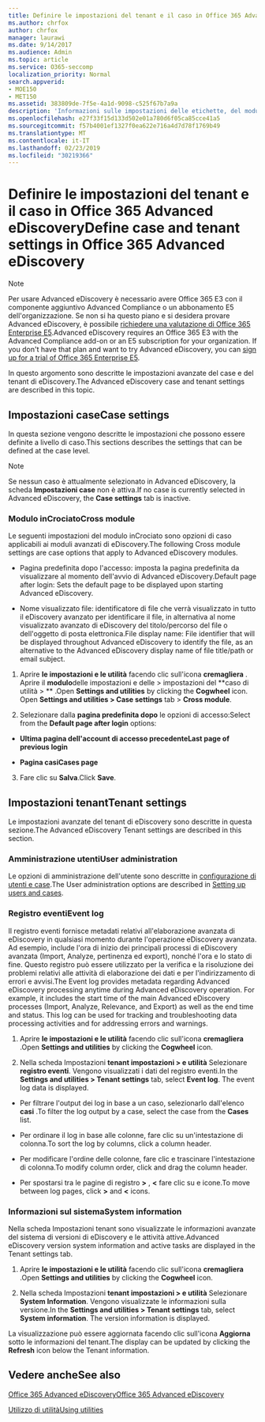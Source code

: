 ```yaml
---
title: Definire le impostazioni del tenant e il caso in Office 365 Advanced eDiscovery
ms.author: chrfox
author: chrfox
manager: laurawi
ms.date: 9/14/2017
ms.audience: Admin
ms.topic: article
ms.service: O365-seccomp
localization_priority: Normal
search.appverid:
- MOE150
- MET150
ms.assetid: 383809de-7f5e-4a1d-9098-c525f67b7a9a
description: 'Informazioni sulle impostazioni delle etichette, del modulo incrociato e del tenant che è possibile definire a livello di caso in Office 365 Advanced eDiscovery.  '
ms.openlocfilehash: e27f33f15d133d502e01a780d6f05ca85cce41a5
ms.sourcegitcommit: f57b4001ef1327f0ea622e716a4d7d78f1769b49
ms.translationtype: MT
ms.contentlocale: it-IT
ms.lasthandoff: 02/23/2019
ms.locfileid: "30219366"
---
```

# <a name="define-case-and-tenant-settings-in-office-365-advanced-ediscovery"></a><span data-ttu-id="36b4e-103">Definire le impostazioni del tenant e il caso in Office 365 Advanced eDiscovery</span><span class="sxs-lookup"><span data-stu-id="36b4e-103">Define case and tenant settings in Office 365 Advanced eDiscovery</span></span>

> [!NOTE]
> <span data-ttu-id="36b4e-p101">Per usare Advanced eDiscovery è necessario avere Office 365 E3 con il componente aggiuntivo Advanced Compliance o un abbonamento E5 dell'organizzazione. Se non si ha questo piano e si desidera provare Advanced eDiscovery, è possibile [richiedere una valutazione di Office 365 Enterprise E5](https://go.microsoft.com/fwlink/p/?LinkID=698279).</span><span class="sxs-lookup"><span data-stu-id="36b4e-p101">Advanced eDiscovery requires an Office 365 E3 with the Advanced Compliance add-on or an E5 subscription for your organization. If you don't have that plan and want to try Advanced eDiscovery, you can [sign up for a trial of Office 365 Enterprise E5](https://go.microsoft.com/fwlink/p/?LinkID=698279).</span></span> 
  
<span data-ttu-id="36b4e-106">In questo argomento sono descritte le impostazioni avanzate del case e del tenant di eDiscovery.</span><span class="sxs-lookup"><span data-stu-id="36b4e-106">The Advanced eDiscovery case and tenant settings are described in this topic.</span></span>
  
## <a name="case-settings"></a><span data-ttu-id="36b4e-107">Impostazioni case</span><span class="sxs-lookup"><span data-stu-id="36b4e-107">Case settings</span></span>

<span data-ttu-id="36b4e-108">In questa sezione vengono descritte le impostazioni che possono essere definite a livello di caso.</span><span class="sxs-lookup"><span data-stu-id="36b4e-108">This sections describes the settings that can be defined at the case level.</span></span>
  
> [!NOTE]
> <span data-ttu-id="36b4e-109">Se nessun caso è attualmente selezionato in Advanced eDiscovery, la scheda **Impostazioni case** non è attiva.</span><span class="sxs-lookup"><span data-stu-id="36b4e-109">If no case is currently selected in Advanced eDiscovery, the **Case settings** tab is inactive.</span></span> 
  
### <a name="cross-module"></a><span data-ttu-id="36b4e-110">Modulo inCrociato</span><span class="sxs-lookup"><span data-stu-id="36b4e-110">Cross module</span></span>

<span data-ttu-id="36b4e-111">Le seguenti impostazioni del modulo inCrociato sono opzioni di caso applicabili ai moduli avanzati di eDiscovery.</span><span class="sxs-lookup"><span data-stu-id="36b4e-111">The following Cross module settings are case options that apply to Advanced eDiscovery modules.</span></span>
  
- <span data-ttu-id="36b4e-112">Pagina predefinita dopo l'accesso: imposta la pagina predefinita da visualizzare al momento dell'avvio di Advanced eDiscovery.</span><span class="sxs-lookup"><span data-stu-id="36b4e-112">Default page after login: Sets the default page to be displayed upon starting Advanced eDiscovery.</span></span>
    
- <span data-ttu-id="36b4e-113">Nome visualizzato file: identificatore di file che verrà visualizzato in tutto il eDiscovery avanzato per identificare il file, in alternativa al nome visualizzato avanzato di eDiscovery del titolo/percorso del file o dell'oggetto di posta elettronica.</span><span class="sxs-lookup"><span data-stu-id="36b4e-113">File display name: File identifier that will be displayed throughout Advanced eDiscovery to identify the file, as an alternative to the Advanced eDiscovery display name of file title/path or email subject.</span></span>
    
1. <span data-ttu-id="36b4e-p102">Aprire **le impostazioni e le utilità** facendo clic sull'icona **cremagliera** . Aprire il **modulo**delle impostazioni e delle \> impostazioni del \*\*caso di utilità \> \*\* .</span><span class="sxs-lookup"><span data-stu-id="36b4e-p102">Open **Settings and utilities** by clicking the **Cogwheel** icon. Open **Settings and utilities \> Case settings** tab \> **Cross module**.</span></span> 
    
2. <span data-ttu-id="36b4e-116">Selezionare dalla **pagina predefinita dopo** le opzioni di accesso:</span><span class="sxs-lookup"><span data-stu-id="36b4e-116">Select from the **Default page after login** options:</span></span> 
    
  - <span data-ttu-id="36b4e-117">**Ultima pagina dell'account di accesso precedente**</span><span class="sxs-lookup"><span data-stu-id="36b4e-117">**Last page of previous login**</span></span>
    
  - <span data-ttu-id="36b4e-118">**Pagina casi**</span><span class="sxs-lookup"><span data-stu-id="36b4e-118">**Cases page**</span></span>
    
3. <span data-ttu-id="36b4e-119">Fare clic su **Salva**.</span><span class="sxs-lookup"><span data-stu-id="36b4e-119">Click **Save**.</span></span>
    
## <a name="tenant-settings"></a><span data-ttu-id="36b4e-120">Impostazioni tenant</span><span class="sxs-lookup"><span data-stu-id="36b4e-120">Tenant settings</span></span>

<span data-ttu-id="36b4e-121">Le impostazioni avanzate del tenant di eDiscovery sono descritte in questa sezione.</span><span class="sxs-lookup"><span data-stu-id="36b4e-121">The Advanced eDiscovery Tenant settings are described in this section.</span></span>
  
### <a name="user-administration"></a><span data-ttu-id="36b4e-122">Amministrazione utenti</span><span class="sxs-lookup"><span data-stu-id="36b4e-122">User administration</span></span>

<span data-ttu-id="36b4e-123">Le opzioni di amministrazione dell'utente sono descritte in [configurazione di utenti e case](set-up-users-and-cases-in-advanced-ediscovery.md).</span><span class="sxs-lookup"><span data-stu-id="36b4e-123">The User administration options are described in [Setting up users and cases](set-up-users-and-cases-in-advanced-ediscovery.md).</span></span>
  
### <a name="event-log"></a><span data-ttu-id="36b4e-124">Registro eventi</span><span class="sxs-lookup"><span data-stu-id="36b4e-124">Event log</span></span>

<span data-ttu-id="36b4e-p103">Il registro eventi fornisce metadati relativi all'elaborazione avanzata di eDiscovery in qualsiasi momento durante l'operazione eDiscovery avanzata. Ad esempio, include l'ora di inizio dei principali processi di eDiscovery avanzata (Import, Analyze, pertinenza ed export), nonché l'ora e lo stato di fine. Questo registro può essere utilizzato per la verifica e la risoluzione dei problemi relativi alle attività di elaborazione dei dati e per l'indirizzamento di errori e avvisi.</span><span class="sxs-lookup"><span data-stu-id="36b4e-p103">The Event log provides metadata regarding Advanced eDiscovery processing anytime during Advanced eDiscovery operation. For example, it includes the start time of the main Advanced eDiscovery processes (Import, Analyze, Relevance, and Export) as well as the end time and status. This log can be used for tracking and troubleshooting data processing activities and for addressing errors and warnings.</span></span>
  
1. <span data-ttu-id="36b4e-128">Aprire **le impostazioni e le utilità** facendo clic sull'icona **cremagliera** .</span><span class="sxs-lookup"><span data-stu-id="36b4e-128">Open **Settings and utilities** by clicking the **Cogwheel** icon.</span></span> 
    
2. <span data-ttu-id="36b4e-p104">Nella scheda Impostazioni **tenant impostazioni \> e utilità** Selezionare **registro eventi**. Vengono visualizzati i dati del registro eventi.</span><span class="sxs-lookup"><span data-stu-id="36b4e-p104">In the **Settings and utilities \> Tenant settings** tab, select **Event log**. The event log data is displayed.</span></span>
    
  - <span data-ttu-id="36b4e-131">Per filtrare l'output dei log in base a un caso, selezionarlo dall'elenco **casi** .</span><span class="sxs-lookup"><span data-stu-id="36b4e-131">To filter the log output by a case, select the case from the **Cases** list.</span></span> 
    
  - <span data-ttu-id="36b4e-132">Per ordinare il log in base alle colonne, fare clic su un'intestazione di colonna.</span><span class="sxs-lookup"><span data-stu-id="36b4e-132">To sort the log by columns, click a column header.</span></span> 
    
  - <span data-ttu-id="36b4e-133">Per modificare l'ordine delle colonne, fare clic e trascinare l'intestazione di colonna.</span><span class="sxs-lookup"><span data-stu-id="36b4e-133">To modify column order, click and drag the column header.</span></span>
    
  - <span data-ttu-id="36b4e-134">Per spostarsi tra le pagine di registro **\>** , **\<** fare clic su e icone.</span><span class="sxs-lookup"><span data-stu-id="36b4e-134">To move between log pages, click **\>** and **\<** icons.</span></span> 
    
### <a name="system-information"></a><span data-ttu-id="36b4e-135">Informazioni sul sistema</span><span class="sxs-lookup"><span data-stu-id="36b4e-135">System information</span></span>

<span data-ttu-id="36b4e-136">Nella scheda Impostazioni tenant sono visualizzate le informazioni avanzate del sistema di versioni di eDiscovery e le attività attive.</span><span class="sxs-lookup"><span data-stu-id="36b4e-136">Advanced eDiscovery version system information and active tasks are displayed in the Tenant settings tab.</span></span>
  
1. <span data-ttu-id="36b4e-137">Aprire **le impostazioni e le utilità** facendo clic sull'icona **cremagliera** .</span><span class="sxs-lookup"><span data-stu-id="36b4e-137">Open **Settings and utilities** by clicking the **Cogwheel** icon.</span></span> 
    
2. <span data-ttu-id="36b4e-p105">Nella scheda Impostazioni **tenant impostazioni \> e utilità** Selezionare **System Information**. Vengono visualizzate le informazioni sulla versione.</span><span class="sxs-lookup"><span data-stu-id="36b4e-p105">In the **Settings and utilities \> Tenant settings** tab, select **System information**. The version information is displayed.</span></span>
    
<span data-ttu-id="36b4e-140">La visualizzazione può essere aggiornata facendo clic sull'icona **Aggiorna** sotto le informazioni del tenant.</span><span class="sxs-lookup"><span data-stu-id="36b4e-140">The display can be updated by clicking the **Refresh** icon below the Tenant information.</span></span> 
  
## <a name="see-also"></a><span data-ttu-id="36b4e-141">Vedere anche</span><span class="sxs-lookup"><span data-stu-id="36b4e-141">See also</span></span>

[<span data-ttu-id="36b4e-142">Office 365 Advanced eDiscovery</span><span class="sxs-lookup"><span data-stu-id="36b4e-142">Office 365 Advanced eDiscovery</span></span>](office-365-advanced-ediscovery.md)
  
[<span data-ttu-id="36b4e-143">Utilizzo di utilità</span><span class="sxs-lookup"><span data-stu-id="36b4e-143">Using utilities</span></span>](use-advanced-ediscovery-utilities.md)

